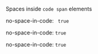 Spaces inside ` code span ` elements

no-space-in-code: ` true`

no-space-in-code: `true `

no-space-in-code: `true`
